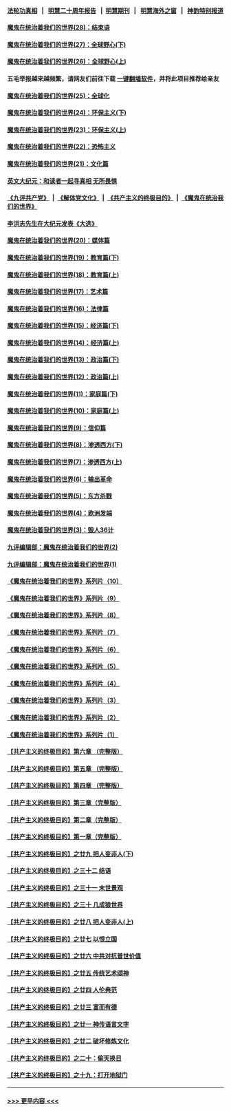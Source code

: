 #### [法轮功真相](https://github.com/gfw-breaker/truth/blob/master/README.md?t=0) &nbsp;&nbsp;|&nbsp;&nbsp; [明慧二十周年报告](https://github.com/gfw-breaker/mh-reports/blob/master/README.md?t=0) &nbsp;&nbsp;|&nbsp;&nbsp;[明慧期刊](https://github.com/gfw-breaker/mh-qikan) &nbsp;&nbsp;|&nbsp;&nbsp; [明慧海外之窗](https://github.com/gfw-breaker/mh-news/blob/master/README.md?t=0) &nbsp;&nbsp;|&nbsp;&nbsp; [神韵特别报道](https://github.com/gfw-breaker/mh-news/blob/master/shenyun.md?t=0)
#### [魔鬼在统治着我们的世界(28)：结束语](../pages/nsc422/n10936246.md?t=06230601) 
#### [魔鬼在统治着我们的世界(27)：全球野心(下)](../pages/nsc422/n10928319.md?t=06230601) 
#### [魔鬼在统治着我们的世界(26)：全球野心(上)](../pages/nsc422/n10900318.md?t=06230601) 
#### 五毛举报越来越频繁，请网友们前往下载 [一键翻墙软件](https://github.com/gfw-breaker/ssr-accounts)，并将此项目推荐给亲友
#### [魔鬼在统治着我们的世界(25)：全球化](../pages/nsc422/n10788205.md?t=06230601) 
#### [魔鬼在统治着我们的世界(24)：环保主义(下)](../pages/nsc422/n10695307.md?t=06230601) 
#### [魔鬼在统治着我们的世界(23)：环保主义(上)](../pages/nsc422/n10688613.md?t=06230601) 
#### [魔鬼在统治着我们的世界(22)：恐怖主义](../pages/nsc422/n10614727.md?t=06230601) 
#### [魔鬼在统治着我们的世界(21)：文化篇](../pages/nsc422/n10597706.md?t=06230601) 
#### [英文大纪元：和读者一起寻真相 无所畏惧](../pages/nsc422/n12542027.md?t=06230601) 
#### [《九评共产党》](https://github.com/begood0513/9ping.md/blob/master/README.md) &nbsp;|&nbsp; [《解体党文化》](../../../../jtdwh.md/blob/master/README.md)  &nbsp;|&nbsp; [《共产主义的终极目的》](../../../../gczydzjmd.md/blob/master/README.md) &nbsp;|&nbsp; [《魔鬼在统治我们的世界》](../../../../mgztzwmdsj.md/blob/master/README.md) 
#### [李洪志先生在大纪元发表《大选》](../pages/nsc422/n12534746.md?t=06230601) 
#### [魔鬼在统治着我们的世界(20)：媒体篇](../pages/nsc422/n10586579.md?t=06230601) 
#### [魔鬼在统治着我们的世界(19)：教育篇(下)](../pages/nsc422/n10564808.md?t=06230601) 
#### [魔鬼在统治着我们的世界(18)：教育篇(上)](../pages/nsc422/n10526970.md?t=06230601) 
#### [魔鬼在统治着我们的世界(17)：艺术篇](../pages/nsc422/n10499093.md?t=06230601) 
#### [魔鬼在统治着我们的世界(16)：法律篇](../pages/nsc422/n10485969.md?t=06230601) 
#### [魔鬼在统治着我们的世界(15)：经济篇(下)](../pages/nsc422/n10469975.md?t=06230601) 
#### [魔鬼在统治着我们的世界(14)：经济篇(上)](../pages/nsc422/n10457370.md?t=06230601) 
#### [魔鬼在统治着我们的世界(13)：政治篇(下)](../pages/nsc422/n10448270.md?t=06230601) 
#### [魔鬼在统治着我们的世界(12)：政治篇(上)](../pages/nsc422/n10444576.md?t=06230601) 
#### [魔鬼在统治着我们的世界(11)：家庭篇(下)](../pages/nsc422/n10440961.md?t=06230601) 
#### [魔鬼在统治着我们的世界(10)：家庭篇(上)](../pages/nsc422/n10435448.md?t=06230601) 
#### [魔鬼在统治着我们的世界(9)：信仰篇](../pages/nsc422/n10432159.md?t=06230601) 
#### [魔鬼在统治着我们的世界(8)：渗透西方(下)](../pages/nsc422/n10429603.md?t=06230601) 
#### [魔鬼在统治着我们的世界(7)：渗透西方(上)](../pages/nsc422/n10426013.md?t=06230601) 
#### [魔鬼在统治着我们的世界(6)：输出革命](../pages/nsc422/n10421536.md?t=06230601) 
#### [魔鬼在统治着我们的世界(5)：东方杀戮](../pages/nsc422/n10417707.md?t=06230601) 
#### [魔鬼在统治着我们的世界(4)：欧洲发端](../pages/nsc422/n10414890.md?t=06230601) 
#### [魔鬼在统治着我们的世界(3)：毁人36计](../pages/nsc422/n10411583.md?t=06230601) 
#### [九评编辑部：魔鬼在统治着我们的世界(2)](../pages/nsc422/n10410036.md?t=06230601) 
#### [九评编辑部：魔鬼在统治着我们的世界(1)](../pages/nsc422/n10406825.md?t=06230601) 
#### [《魔鬼在统治着我们的世界》系列片（10）](../pages/nsc422/n12292670.md?t=06230601) 
#### [《魔鬼在统治着我们的世界》系列片（9）](../pages/nsc422/n12290859.md?t=06230601) 
#### [《魔鬼在统治着我们的世界》系列片（8）](../pages/nsc422/n12287445.md?t=06230601) 
#### [《魔鬼在统治着我们的世界》系列片（7）](../pages/nsc422/n12283425.md?t=06230601) 
#### [《魔鬼在统治着我们的世界》系列片（6）](../pages/nsc422/n12282314.md?t=06230601) 
#### [《魔鬼在统治着我们的世界》系列片（5）](../pages/nsc422/n12281419.md?t=06230601) 
#### [《魔鬼在统治着我们的世界》系列片（4）](../pages/nsc422/n12274024.md?t=06230601) 
#### [《魔鬼在统治着我们的世界》系列片（3）](../pages/nsc422/n12271322.md?t=06230601) 
#### [《魔鬼在统治着我们的世界》系列片（2）](../pages/nsc422/n12269049.md?t=06230601) 
#### [《魔鬼在统治着我们的世界》系列片（1）](../pages/nsc422/n12267575.md?t=06230601) 
#### [【共产主义的终极目的】第六章 （完整版）](../pages/nsc422/n11428913.md?t=06230601) 
#### [【共产主义的终极目的】第五章 （完整版）](../pages/nsc422/n11428912.md?t=06230601) 
#### [【共产主义的终极目的】第四章 （完整版）](../pages/nsc422/n11428907.md?t=06230601) 
#### [【共产主义的终极目的】第三章（完整版）](../pages/nsc422/n11428848.md?t=06230601) 
#### [【共产主义的终极目的】第二章（完整版）](../pages/nsc422/n11428831.md?t=06230601) 
#### [【共产主义的终极目的】第一章（完整版）](../pages/nsc422/n11417651.md?t=06230601) 
#### [【共产主义的终极目的】之廿九 把人变非人(下)](../pages/nsc422/n11344140.md?t=06230601) 
#### [【共产主义的终极目的】之三十二 结语](../pages/nsc422/n11360535.md?t=06230601) 
#### [【共产主义的终极目的】之三十一 末世景观](../pages/nsc422/n11351129.md?t=06230601) 
#### [【共产主义的终极目的】之三十 几成狼世界](../pages/nsc422/n11348280.md?t=06230601) 
#### [【共产主义的终极目的】之廿八 把人变非人(上)](../pages/nsc422/n11340492.md?t=06230601) 
#### [【共产主义的终极目的】之廿七 以恨立国](../pages/nsc422/n11336944.md?t=06230601) 
#### [【共产主义的终极目的】之廿六 中共对抗普世价值](../pages/nsc422/n11324785.md?t=06230601) 
#### [【共产主义的终极目的】之廿五 传统艺术颂神](../pages/nsc422/n11296396.md?t=06230601) 
#### [【共产主义的终极目的】之廿四 人伦典范](../pages/nsc422/n11296397.md?t=06230601) 
#### [【共产主义的终极目的】之廿三 富而有德](../pages/nsc422/n11283598.md?t=06230601) 
#### [【共产主义的终极目的】之廿一 神传语言文字](../pages/nsc422/n11263265.md?t=06230601) 
#### [【共产主义的终极目的】之廿二 破坏修炼文化](../pages/nsc422/n11245728.md?t=06230601) 
#### [【共产主义的终极目的】之二十：偷天换日](../pages/nsc422/n11238846.md?t=06230601) 
#### [【共产主义的终极目的】之十九：打开地狱门](../pages/nsc422/n11206376.md?t=06230601) 

----
#### [ >>> 更早内容 <<< ](../indexes/nsc422-earlier.md)
